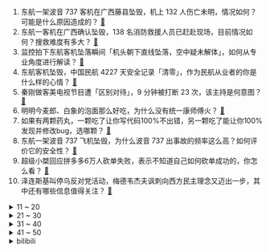 1. 东航一架波音 737 客机在广西藤县坠毁，机上 132 人伤亡未明，情况如何？可能是什么原因造成的？ [:link:](https://www.zhihu.com/question/523245532)
2. 东航一客机在广西确认坠毁，138 名消防救援人员已赶赴现场，目前情况如何？搜救难度有多大？ [:link:](https://www.zhihu.com/question/523262879)
3. 监控拍下东航客机坠落瞬间「机头朝下直线坠落，空中疑未解体」，如何从专业角度进行解读？ [:link:](https://www.zhihu.com/question/523288731)
4. 东航客机坠毁，中国民航 4227 天安全记录「清零」，作为民航从业者的你是什么样的心情？ [:link:](https://www.zhihu.com/question/523266803)
5. 秦刚做客美电视节目遭「区别对待」，9 分钟被打断 23 次，该主持是何意图？ [:link:](https://www.zhihu.com/question/523221016)
6. 明明今麦郎、白象的泡面那么好吃，为什么没有统一康师傅火？ [:link:](https://www.zhihu.com/question/323258038)
7. 如果有两颗药丸，一颗吃了让你写代码100%不出错，另一颗吃了能让你100%发现并修改bug，选哪颗？ [:link:](https://www.zhihu.com/question/523096401)
8. 东航一架波音 737 飞机坠毁，为什么波音 737 出事故的频率这么高？如何评价它的安全性？ [:link:](https://www.zhihu.com/question/523260268)
9. 超级小桀回应拼多多6万人砍单失败，表示不知道自己如何砍单成功的，你怎么看？ [:link:](https://www.zhihu.com/question/522921696)
10. 泽连斯基叫停乌反对党活动，梅德韦杰夫讽刺向西方民主理念又迈出一步，其中还有哪些信息值得关注？ [:link:](https://www.zhihu.com/question/523247515)
<details>
<summary>11 ~ 20</summary>

11. 泽连斯基2022年3月17日联合国演讲，左胸图案为什么那么像纳粹铁十字勋章? [:link:](https://www.zhihu.com/question/522594323)
12. 中年女领导真的会针对年轻貌美的女下属吗？ [:link:](https://www.zhihu.com/question/304335915)
13. 据说家猪放生会一年内野化成有獠牙的野猪，这是什么原理？ [:link:](https://www.zhihu.com/question/362529810)
14. 《楚门的世界》中，妻子既然不爱楚门为什么反复提及要与楚门生一个孩子？ [:link:](https://www.zhihu.com/question/305864895)
15. 俄罗斯拟退出世贸组织，有哪些信息值得关注？会带来什么影响？ [:link:](https://www.zhihu.com/question/523302716)
16. 怎么看待有些大学生放假非高铁、飞机不坐? [:link:](https://www.zhihu.com/question/517075226)
17. 邯郸汽车冲撞致 4 人死亡案件犯罪嫌疑人刘某北被刑事拘留，他将承担哪些法律责任？ [:link:](https://www.zhihu.com/question/523280198)
18. 男方父母知道自己儿子女朋友怀孕了，会是什么反应? [:link:](https://www.zhihu.com/question/352622857)
19. CDPR 确认正在用 UE5 开发《巫师》系列新作，你有什么期待？ [:link:](https://www.zhihu.com/question/523343075)
20. 为什么现在的劳力士涨价到了江诗丹顿的价位了？ [:link:](https://www.zhihu.com/question/518197354)
</details>
<details>
<summary>21 ~ 30</summary>

21. 如何培养出一个安全依恋型宝宝？ [:link:](https://www.zhihu.com/question/521145134)
22. 更新 iOS 15.4  后，为什么只有 iPhone 12 之后的机型支持口罩下的面容解锁？ [:link:](https://www.zhihu.com/question/521999696)
23. 《英雄联盟》的腕豪算是设计失败的英雄吗？ [:link:](https://www.zhihu.com/question/515995604)
24. 抑郁症失去兴趣很久了，最近突然对打游戏很感兴趣，我应该坚持吗？ [:link:](https://www.zhihu.com/question/512413459)
25. 如何看待「毁掉孩子的最好方法就是给他一部手机」这个言论？ [:link:](https://www.zhihu.com/question/382258933)
26. 象棋里的车是不是过强级了？是否应该削弱一下? [:link:](https://www.zhihu.com/question/426985535)
27. 岸田与莫迪会谈后宣布对印投资 5 万亿日元，这可能出于哪些考虑？还有哪些信息值得关注？ [:link:](https://www.zhihu.com/question/523020855)
28. 如何看待韩国候任总统尹锡悦宣布将总统办公室迁出青瓦台？这意味着什么？ [:link:](https://www.zhihu.com/question/523053579)
29. 如何看待 「中国女孩年级第一牛津毕业被质疑」这一事件？ [:link:](https://www.zhihu.com/question/522700465)
30. 如何看待江西财经大学核酸检测直到凌晨四点半才结束？期间安排是否合理？ [:link:](https://www.zhihu.com/question/522661192)
</details>
<details>
<summary>31 ~ 40</summary>

31. 为什么大陆演员很难演出香港黑帮片中的那种骨子里的江湖气？ [:link:](https://www.zhihu.com/question/480849535)
32. 22考研国家线已出，大概300W考生没有上岸，他们该何去何从？ [:link:](https://www.zhihu.com/question/521697296)
33. 乌克兰的未来是否会更好？ [:link:](https://www.zhihu.com/question/314897522)
34. 距离高考还有七十八天，现在只能考350分，努力还来得及吗？ [:link:](https://www.zhihu.com/question/523196548)
35. 如何评价湖南集中排查 996 整治超时加班问题，有哪些积极意义？ [:link:](https://www.zhihu.com/question/522748289)
36. 我现在初二成绩倒数，我不想去职高但却不知道该怎么办，我想好好学习，很迷茫，我还有机会吗或者是我可以吗？ [:link:](https://www.zhihu.com/question/523121371)
37. 哪个瞬间你突然觉得读书真有用？ [:link:](https://www.zhihu.com/question/35720340)
38. 你的孩子如果一辈子工作不结婚不要孩子，你可以接受吗？ [:link:](https://www.zhihu.com/question/515649245)
39. 为什么有些人不建议 SSD 分区? [:link:](https://www.zhihu.com/question/520356212)
40. 为什么跟喜欢的人聊天会没话题呢？ [:link:](https://www.zhihu.com/question/434608125)
</details>
<details>
<summary>41 ~ 50</summary>

41. 张文宏参加防疫新进展高峰论坛，称不远的将来能看到抗疫最终胜利，怎么理解他的观点？ [:link:](https://www.zhihu.com/question/523004982)
42. 学生党，你们都会敷哪些面膜？用哪些平价好用的护肤品？ [:link:](https://www.zhihu.com/question/445723645)
43. 3 月 21 日是世界睡眠日，很多人都会出现睡眠困难，有哪些高质量的睡眠攻略吗？ [:link:](https://www.zhihu.com/question/523221315)
44. 长春有哪些春天的时令美食，适合在春天「尝第一口鲜」？ [:link:](https://www.zhihu.com/question/523154048)
45. 对《海贼王》漫画 1044 话情报有何预测？ [:link:](https://www.zhihu.com/question/522909928)
46. 如何看待卢伟冰说 K50 已经实现局部超越 iPhone，友商也要加油超越苹果？ [:link:](https://www.zhihu.com/question/522527489)
47. 大学生在大学期间应该做什么？ [:link:](https://www.zhihu.com/question/336432615)
48. 《艾尔登法环》都有哪些粪怪，如何应对？ [:link:](https://www.zhihu.com/question/522074978)
49. 有哪些优质的晚安绘本值得推荐？ [:link:](https://www.zhihu.com/question/485617345)
50. 与导师汇报学习进度的时候没东西写，就只是看了几篇文献，该怎么办？ [:link:](https://www.zhihu.com/question/434614589)
</details><details>
<summary>bilibili</summary>

1. ⚡️ 中 国 人 不 蹦 洋 迪 ⚡️ [:link:](//www.bilibili.com/video/BV1dR4y1F7Aq)
2. 谁会拒绝一首免费的稻香呢～如果你把在城市的努力程度放到农村，你的生活也可以过的很好。 [:link:](//www.bilibili.com/video/BV1tT4y1U7rB)
3. 五个稀奇古怪的网站，浪费你46秒时间。 [:link:](//www.bilibili.com/video/BV1dq4y1e72u)
4. 我不干啦！！！！！ [:link:](//www.bilibili.com/video/BV1Da41147aL)
5. 这玩意凭什么是内卷之王？！ [:link:](//www.bilibili.com/video/BV1Si4y1r7Kw)
6. 你以为时间还很长 [:link:](//www.bilibili.com/video/BV1VS4y1U7Rz)
7. 我盘下了一个小卖部一周！亏了多少钱呢？ [:link:](//www.bilibili.com/video/BV1iS4y1U7Rt)
8. 被这带货的小朋友笑死 [:link:](//www.bilibili.com/video/BV1xR4y1F7rU)
9. 老 坛 酸 菜 杀 人 事 件 [:link:](//www.bilibili.com/video/BV1QY411n7c7)
10. “妈妈，齐天大圣被枪打死了” [:link:](//www.bilibili.com/video/BV1t3411s7tj)
<details>
<summary>11 ~ 20</summary>

11. 曾遭全网封杀的杀马特，身上藏着中国最残酷的底层之痛【宅总】 [:link:](//www.bilibili.com/video/BV1DL4y1T7hL)
12. 【下饭】老 痰 涮 菜 [:link:](//www.bilibili.com/video/BV1ML411P7R5)
13. 什么人会在图书馆当舔狗？【硬核狠人29】 [:link:](//www.bilibili.com/video/BV1Rb4y1p7JF)
14. “别人说30秒就忍不住要打断，你是这样的人吗？” [:link:](//www.bilibili.com/video/BV1R3411W77B)
15. 试吃康师傅老坛酸菜面，就是这个味儿【懂点儿啥】 [:link:](//www.bilibili.com/video/BV1UT4y1v7Cy)
16. 50小时！ 我终于一命通关了史上最“坑”的自闭游戏！ [:link:](//www.bilibili.com/video/BV1cq4y1q7Ur)
17. 奶粉蒸肉（二喵&hanser） [:link:](//www.bilibili.com/video/BV1534y1t7mT)
18. 我发现了浮岛城市！【木筏求生#完结】 [:link:](//www.bilibili.com/video/BV1kY411n7eT)
19. 耗时一年，我把原神玩到了100G！嗒当的摄影分享#2 [:link:](//www.bilibili.com/video/BV1sS4y1D7ZP)
20. 游戏主播爆砍两小时拼多多，砍到小数点后六位，六万人在线没砍下一台手机。 [:link:](//www.bilibili.com/video/BV15u411z7De)
</details>
<details>
<summary>21 ~ 30</summary>

21. 中方给乌克兰提供了食品、儿童奶粉、睡袋...美国给乌克兰送去机枪和炮弹 [:link:](//www.bilibili.com/video/BV1c44y1T7sh)
22. 朴实无华老坛酸菜面 [:link:](//www.bilibili.com/video/BV1UZ4y1z7ed)
23. 顶不住了，我们居然比土味还要土？！！ [:link:](//www.bilibili.com/video/BV1MT4y1i79K)
24. 可以说是一模一样 [:link:](//www.bilibili.com/video/BV1sL411P7dA)
25. 电影院，你是有事吗 [:link:](//www.bilibili.com/video/BV14R4y1F7am)
26. 千万不要和情侣出去玩！ [:link:](//www.bilibili.com/video/BV1ob4y1p7Sk)
27. 看or不看！最直截了当的四月新番推荐视频 [:link:](//www.bilibili.com/video/BV1SR4y1F7Mw)
28. 【医学博士】不同的梦预示了什么？I 如何操控自己的梦？ [:link:](//www.bilibili.com/video/BV1Rb4y1p78L)
29. 刘 庸 历 险 记 [:link:](//www.bilibili.com/video/BV1ZZ4y1z7Eo)
30. 它根据真实事件改编，疯狂揭露人性的底线！ [:link:](//www.bilibili.com/video/BV1jS4y1g7wB)
</details>
<details>
<summary>31 ~ 40</summary>

31. 【原神】🎉🎉2.6 版 本 玩 家 现 状🎉🎉 [:link:](//www.bilibili.com/video/BV1JT4y1U7KY)
32. 《当我用刘浩存语录来回答毕业论文》 [:link:](//www.bilibili.com/video/BV1cY411n7mE)
33. 真 人 版 我 的 世 界 [:link:](//www.bilibili.com/video/BV1ei4y1r7qf)
34. 小潮team的新家!!! [:link:](//www.bilibili.com/video/BV1RR4y1F7te)
35. 大哥魔咒（成龙代言产品下场） [:link:](//www.bilibili.com/video/BV1HS4y1D72K)
36. 好久没有看到爸妈这么团结了 [:link:](//www.bilibili.com/video/BV1Zq4y1e7Fo)
37. （这也能解说？！）史上最燃的弹珠大赛【第九弹】天才归来？燃尽一切的冲锋！ [:link:](//www.bilibili.com/video/BV1TU4y1d7ma)
38. 梁龙×周深《算你狠》丨喝不喝酒你都上头 [:link:](//www.bilibili.com/video/BV1HS4y1U7zR)
39. 我叕买了些沙雕玩具 [:link:](//www.bilibili.com/video/BV1ha411t7r8)
40. 当代大学生封校日常 [:link:](//www.bilibili.com/video/BV18Y41137DE)
</details>
<details>
<summary>41 ~ 50</summary>

41. 康熙的女儿们：当了公主，就一定会幸福么？【雍正王朝】 [:link:](//www.bilibili.com/video/BV1fr4y1i7uk)
42. 一句话回怼人身攻击！ [:link:](//www.bilibili.com/video/BV1ER4y1F7B6)
43. 【STN快报第六季25】恐龙灭绝的原因找到啦！是日本游戏公司干的！ [:link:](//www.bilibili.com/video/BV1uq4y1v7sP)
44. 一封密信引发的血案！宋江杀惜！《水浒传》P13 [:link:](//www.bilibili.com/video/BV1qb4y1p7sv)
45. 耗时七天复刻鲍鱼中最顶级的吃法、一口下去我直呼离谱… [:link:](//www.bilibili.com/video/BV1SY41137Kc)
46. “今天，我的DNA彻底崩溃了！” [:link:](//www.bilibili.com/video/BV1aY411n77s)
47. 出门办事，刚走没多远，就成这样了，回家洗澡。 [:link:](//www.bilibili.com/video/BV1VP4y1T7iv)
48. 曹 县 棺 材 厂 深 度 体 验 [:link:](//www.bilibili.com/video/BV1HL411w7gC)
49. 中国学者BBC专访狂批美国，主持人慌了屡屡打断 [:link:](//www.bilibili.com/video/BV15F411x7v8)
50. 不同学生春游 [:link:](//www.bilibili.com/video/BV1QY411n7Ks)
</details>
<details>
<summary>51 ~ 60</summary>

51. 《关于我的铲屎官是个大冤种这件事》 [:link:](//www.bilibili.com/video/BV17R4y1F7V5)
52. “这人长啥样你甭管，演戏是真牛逼” [:link:](//www.bilibili.com/video/BV1rL4y1M7UK)
53. 突发！一架搭载132人的客机在广西藤县发生事故 [:link:](//www.bilibili.com/video/BV13S4y1g7iq)
54. 快手主播被罚6200万背后，我看到了一个“被遗忘”的世界 [:link:](//www.bilibili.com/video/BV19q4y1i77p)
55. 美高中啦啦队游行表演高喊“印第安人剥头皮”，迪士尼乐园道歉 [:link:](//www.bilibili.com/video/BV1d44y1P79R)
56. 被迫和同事同居是什么体验？！ [:link:](//www.bilibili.com/video/BV1G44y1T7aX)
57. 【人类迷惑行为】120 看我怎么优雅地整花活 [:link:](//www.bilibili.com/video/BV1gY411n7zy)
58. 【实体表情包】甘雨，别吃啦。。。 [:link:](//www.bilibili.com/video/BV19q4y1e729)
59. 励志轻度智障B友，送快递月入14000元 [:link:](//www.bilibili.com/video/BV1vS4y1g7Qi)
60. 酸菜清汤面 [:link:](//www.bilibili.com/video/BV1pS4y1D7mA)
</details>
<details>
<summary>61 ~ 70</summary>

61. 【半佛】老坛酸菜炸了，康师傅笑了 [:link:](//www.bilibili.com/video/BV1iU4y1d7UX)
62. 【补档】虎 克 逊 [:link:](//www.bilibili.com/video/BV1uF411t7Kd)
63. 爷孙俩的幸福生活，有没有感同身受 [:link:](//www.bilibili.com/video/BV14u411z7Ut)
64. 给老弟做了一个加油打气机器人 [:link:](//www.bilibili.com/video/BV1tU4y1d74P)
65. 蚂蚁蛋还能吃？买到上100元一斤，会是什么味道？为了掏蚂蚁蛋靓仔被咬得呱呱叫 [:link:](//www.bilibili.com/video/BV1kY411n7iw)
66. 💜少女机器人：影x人偶~｜OTOMEROID｜ [:link:](//www.bilibili.com/video/BV14L4y1T7hJ)
67. 你懂半岛铁盒吗 [:link:](//www.bilibili.com/video/BV1nL411w7oS)
68. 疯了！好吃到疯了【会爆汁的无骨鸡翅虾滑】非常哇塞 [:link:](//www.bilibili.com/video/BV1Pb4y1p7mi)
69. 骗其他UP玩「顶级智能AI模组」但是人扮演的，会被发现吗！？ [:link:](//www.bilibili.com/video/BV1Ri4y1r7H4)
70. 扫黄现场不按常理出牌！给我整不会了…… [:link:](//www.bilibili.com/video/BV15P4y1T7Kh)
</details>
<details>
<summary>71 ~ 80</summary>

71. 【别打了，牛牛坏掉了】 [:link:](//www.bilibili.com/video/BV1zr4y1i7Gf)
72. 给失去双腿的独耳小猫做了一套炫酷义肢 [:link:](//www.bilibili.com/video/BV1F34y1b7uZ)
73. 又是一个比赛级别的作品，徒弟不听劝非要做，一起来看看结果。 [:link:](//www.bilibili.com/video/BV1AU4y1Z77c)
74. 老子讨厌这个时代 [:link:](//www.bilibili.com/video/BV1XU4y1R7w3)
75. 全 是 名 场 面 [:link:](//www.bilibili.com/video/BV1JL411P7p1)
76. 史 上 最 哈 人 智 障 广 告 [:link:](//www.bilibili.com/video/BV1aP4y1u7uz)
77. 《画江湖》或成绝响？从若森数字-浅谈国产动画所面临的困境 [:link:](//www.bilibili.com/video/BV1iL411P7jo)
78. B站小伙伴们，南部战区官方账号上线了！ [:link:](//www.bilibili.com/video/BV1nP4y1T7uP)
79. 夜店式自习 [:link:](//www.bilibili.com/video/BV16i4y1r7NS)
80. 听闻渔民鱼排被风打翻，漠叔赶去减少损失，很感人 [:link:](//www.bilibili.com/video/BV1B34y1t7cX)
</details>
<details>
<summary>81 ~ 90</summary>

81. 日本明星们都怕了！最强污点爆料人东谷炮到底是谁？ [:link:](//www.bilibili.com/video/BV1Vi4y1k7hP)
82. 短 发 天 花 板 [:link:](//www.bilibili.com/video/BV1c44y1T7wt)
83. 在迪拜土豪超市干饭什么体验？100元在超市能买什么？ [:link:](//www.bilibili.com/video/BV1sR4y1F7Ju)
84. 张怡宁大魔王代表作，用鞋底打赢冯天薇 [:link:](//www.bilibili.com/video/BV1P44y1T7i9)
85. ⚡华 丽 猛 男⚡ [:link:](//www.bilibili.com/video/BV1g34y1b7ue)
86. 人均30满满一大桌！外地小伙儿初尝重庆特色，菊花悲鸣，嘴上不停！【怎么这么值ep39-九九豆花馆+醉八仙热酒馆】】 [:link:](//www.bilibili.com/video/BV1y34y1t762)
87. 北大同一个宿舍毕业的三位女生，10年后都有多少存款？| 首次大学同学聚会 [:link:](//www.bilibili.com/video/BV1K34y1t7Lt)
88. 《 骂 人 的 兔 兔 增 加 了 》 [:link:](//www.bilibili.com/video/BV1Zi4y1r7n1)
89. “这正是我所追求的自由和快乐” [:link:](//www.bilibili.com/video/BV1pY411n7Qi)
90. 牛特勒的一次慷慨激昂的演讲，他承诺让所有牛都过上有水有草的日子 [:link:](//www.bilibili.com/video/BV1g34y1t7fG)
</details>
<details>
<summary>91 ~ 100</summary>

91. 別亂問路！！｜警示小劇場｜ 注意安全，小心杰難 ｜ [:link:](//www.bilibili.com/video/BV1ou411i7oi)
92. 一句妹说 都是0卡 [:link:](//www.bilibili.com/video/BV1pr4y1i7cy)
93. 试吃道氏深水虱，破开肚子的那一刻房子都不想要了，出锅后香死啦 [:link:](//www.bilibili.com/video/BV1U34y1t78c)
94. 你画你的  我猜我的 [:link:](//www.bilibili.com/video/BV1wF411x7HE)
95. 【散人】国产恐怖 《三伏》试玩 旧时代三眼神童之谜 [:link:](//www.bilibili.com/video/BV1qF411x7ER)
96. 【王老菊】精致傲娇永不退版本 | 艾尔登法环EP.11 [:link:](//www.bilibili.com/video/BV1pU4y1d7Qm)
97. 【野生人类图鉴】人生只为图一乐【妈见打】 [:link:](//www.bilibili.com/video/BV1Pu411q7Vf)
98. 耗时14小时，近十万条指令！！！不知能否带走你一个免费的三连（火了就吃ice!!) [:link:](//www.bilibili.com/video/BV1Nq4y1v79r)
99. 第八十一次补档，补成正果了嗷 [:link:](//www.bilibili.com/video/BV1Gu411q7BP)
100. (2022春)新番介绍【有C】 [:link:](//www.bilibili.com/video/BV1Ha411t752)
</details></details>